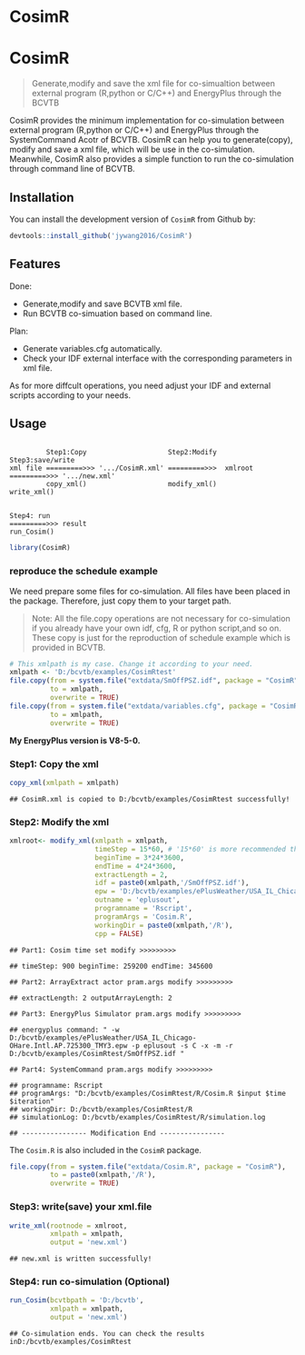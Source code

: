 CosimR
================

# CosimR

> Generate,modify and save the xml file for co-simualtion between
> external program (R,python or C/C++) and EnergyPlus through the BCVTB

CosimR provides the minimum implementation for co-simulation between
external program (R,python or C/C++) and EnergyPlus through the
SystemCommand Acotr of BCVTB. CosimR can help you to generate(copy),
modify and save a xml file, which will be use in the co-simulation.
Meanwhile, CosimR also provides a simple function to run the
co-simulation through command line of BCVTB.

## Installation

You can install the development version of `CosimR` from Github by:

``` r
devtools::install_github('jywang2016/CosimR')
```

## Features

Done:

  - Generate,modify and save BCVTB xml file.
  - Run BCVTB co-simuation based on command line.

Plan:

  - Generate variables.cfg automatically.
  - Check your IDF external interface with the corresponding parameters
    in xml file.

As for more diffcult operations, you need adjust your IDF and external
scripts according to your needs.

## Usage

``` text

         Step1:Copy                    Step2:Modify         Step3:save/write
xml file =========>>> '.../CosimR.xml' =========>>>  xmlroot =========>>> '.../new.xml'
         copy_xml()                    modify_xml()           write_xml()


Step4: run
=========>>> result
run_Cosim()
```

``` r
library(CosimR)
```

### reproduce the schedule example

We need prepare some files for co-simulation. All files have been placed
in the package. Therefore, just copy them to your target path.

> Note: All the file.copy operations are not necessary for co-simulation
> if you already have your own idf, cfg, R or python script,and so on.
> These copy is just for the reproduction of schedule example which is
> provided in BCVTB.

``` r
# This xmlpath is my case. Change it according to your need.
xmlpath <- 'D:/bcvtb/examples/CosimRtest'
file.copy(from = system.file("extdata/SmOffPSZ.idf", package = "CosimR"),
          to = xmlpath,
          overwrite = TRUE)
file.copy(from = system.file("extdata/variables.cfg", package = "CosimR"),
          to = xmlpath,
          overwrite = TRUE)
```

**My EnergyPlus version is
    V8-5-0.**

### Step1: Copy the xml

``` r
copy_xml(xmlpath = xmlpath)
```

    ## CosimR.xml is copied to D:/bcvtb/examples/CosimRtest successfully!

### Step2: Modify the xml

``` r
xmlroot<- modify_xml(xmlpath = xmlpath,
                     timeStep = 15*60, # '15*60' is more recommended than 15*60
                     beginTime = 3*24*3600,
                     endTime = 4*24*3600,
                     extractLength = 2,
                     idf = paste0(xmlpath,'/SmOffPSZ.idf'),
                     epw = 'D:/bcvtb/examples/ePlusWeather/USA_IL_Chicago-OHare.Intl.AP.725300_TMY3.epw',
                     outname = 'eplusout',
                     programname = 'Rscript',
                     programArgs = 'Cosim.R',
                     workingDir = paste0(xmlpath,'/R'),
                     cpp = FALSE)
```

    ## Part1: Cosim time set modify >>>>>>>>>

    ## timeStep: 900 beginTime: 259200 endTime: 345600

    ## Part2: ArrayExtract actor pram.args modify >>>>>>>>>

    ## extractLength: 2 outputArrayLength: 2

    ## Part3: EnergyPlus Simulator pram.args modify >>>>>>>>>

    ## energyplus command: " -w D:/bcvtb/examples/ePlusWeather/USA_IL_Chicago-OHare.Intl.AP.725300_TMY3.epw -p eplusout -s C -x -m -r D:/bcvtb/examples/CosimRtest/SmOffPSZ.idf "

    ## Part4: SystemCommand pram.args modify >>>>>>>>>

    ## programname: Rscript 
    ## programArgs: "D:/bcvtb/examples/CosimRtest/R/Cosim.R $input $time $iteration" 
    ## workingDir: D:/bcvtb/examples/CosimRtest/R 
    ## simulationLog: D:/bcvtb/examples/CosimRtest/R/simulation.log

    ## ---------------- Modification End ----------------

The `Cosim.R` is also included in the `CosimR` package.

``` r
file.copy(from = system.file("extdata/Cosim.R", package = "CosimR"),
          to = paste0(xmlpath,'/R'),
          overwrite = TRUE)
```

### Step3: write(save) your xml.file

``` r
write_xml(rootnode = xmlroot,
          xmlpath = xmlpath,
          output = 'new.xml')
```

    ## new.xml is written successfully!

### Step4: run co-simulation (Optional)

``` r
run_Cosim(bcvtbpath = 'D:/bcvtb',
          xmlpath = xmlpath,
          output = 'new.xml')
```

    ## Co-simulation ends. You can check the results inD:/bcvtb/examples/CosimRtest
